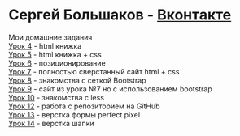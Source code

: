 # Сергей Большаков - [Вконтакте](https://vk.com/im_still_stading "Сергей")
Мои домашние задания   
[Урок 4](https://github.com/SergeyFWD/sergeyfwd.github.io/tree/master/lesson_4) - html книжка  
[Урок 5](https://github.com/SergeyFWD/sergeyfwd.github.io/tree/master/lesson_5) - html книжка + css  
[Урок 6](https://codepen.io/Sergibus57/pen/PooQoZe) - позиционирование  
[Урок 7](https://codepen.io/Sergibus57/pen/vYYdBoZ) - полностью сверстанный сайт html + css  
[Урок 8](https://yadi.sk/d/15jef15T4Apyzw) - знакомства с сеткой Bootstrap  
[Урок 9](https://yadi.sk/d/-8Xia0t-vfolEA) - сайт из урока №7 но с использованием bootstrap  
[Урок 10](https://fs02.getcourse.ru/fileservice/file/download/a/12250/sc/101/h/8671ae8b3c73148ea7df0d07215880d4.less) - знакомства с less  
[Урок 12](https://sergeyfwd.github.io/) - работа с репозиторием на GitHub  
[Урок 13](https://github.com/SergeyFWD/sergeyfwd.github.io/tree/master/lesson_13/src) - верстка формы perfect pixel  
[Урок 14](https://github.com/SergeyFWD/sergeyfwd.github.io/tree/master/lesson_14) - верстка шапки  
